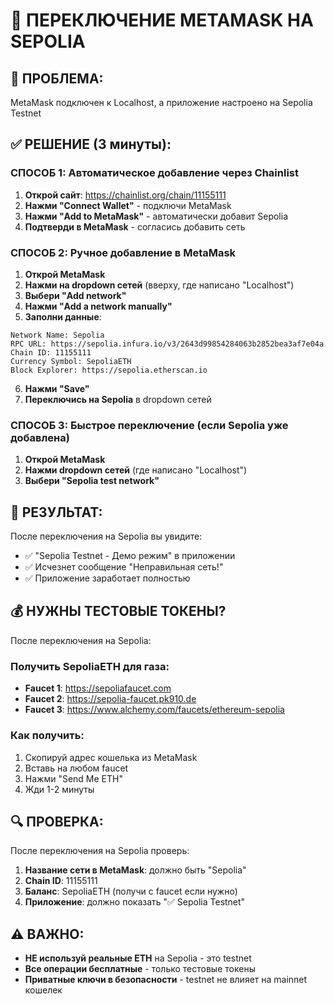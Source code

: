 # 🔧 ПЕРЕКЛЮЧЕНИЕ METAMASK НА SEPOLIA

## 🚨 ПРОБЛЕМА:
MetaMask подключен к Localhost, а приложение настроено на Sepolia Testnet

## ✅ РЕШЕНИЕ (3 минуты):

### СПОСОБ 1: Автоматическое добавление через Chainlist

1. **Открой сайт**: https://chainlist.org/chain/11155111
2. **Нажми "Connect Wallet"** - подключи MetaMask
3. **Нажми "Add to MetaMask"** - автоматически добавит Sepolia
4. **Подтверди в MetaMask** - согласись добавить сеть

### СПОСОБ 2: Ручное добавление в MetaMask

1. **Открой MetaMask**
2. **Нажми на dropdown сетей** (вверху, где написано "Localhost")
3. **Выбери "Add network"**
4. **Нажми "Add a network manually"**
5. **Заполни данные**:

```
Network Name: Sepolia
RPC URL: https://sepolia.infura.io/v3/2643d99854284063b2852bea3af7e04a
Chain ID: 11155111
Currency Symbol: SepoliaETH
Block Explorer: https://sepolia.etherscan.io
```

6. **Нажми "Save"**
7. **Переключись на Sepolia** в dropdown сетей

### СПОСОБ 3: Быстрое переключение (если Sepolia уже добавлена)

1. **Открой MetaMask**
2. **Нажми dropdown сетей** (где написано "Localhost")
3. **Выбери "Sepolia test network"**

## 🎯 РЕЗУЛЬТАТ:

После переключения на Sepolia вы увидите:
- ✅ "Sepolia Testnet - Демо режим" в приложении
- ✅ Исчезнет сообщение "Неправильная сеть!"
- ✅ Приложение заработает полностью

## 💰 НУЖНЫ ТЕСТОВЫЕ ТОКЕНЫ?

После переключения на Sepolia:

### Получить SepoliaETH для газа:
- **Faucet 1**: https://sepoliafaucet.com
- **Faucet 2**: https://sepolia-faucet.pk910.de
- **Faucet 3**: https://www.alchemy.com/faucets/ethereum-sepolia

### Как получить:
1. Скопируй адрес кошелька из MetaMask
2. Вставь на любом faucet
3. Нажми "Send Me ETH"
4. Жди 1-2 минуты

## 🔍 ПРОВЕРКА:

После переключения на Sepolia проверь:
1. **Название сети в MetaMask**: должно быть "Sepolia"
2. **Chain ID**: 11155111
3. **Баланс**: SepoliaETH (получи с faucet если нужно)
4. **Приложение**: должно показать "✅ Sepolia Testnet"

## ⚠️ ВАЖНО:

- **НЕ используй реальные ETH** на Sepolia - это testnet
- **Все операции бесплатные** - только тестовые токены
- **Приватные ключи в безопасности** - testnet не влияет на mainnet кошелек
